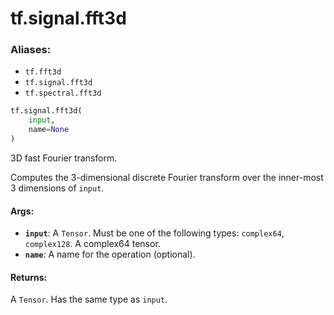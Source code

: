<div itemscope itemtype="http://developers.google.com/ReferenceObject">
<meta itemprop="name" content="tf.signal.fft3d" />
<meta itemprop="path" content="Stable" />
</div>

# tf.signal.fft3d

### Aliases:

* `tf.fft3d`
* `tf.signal.fft3d`
* `tf.spectral.fft3d`

``` python
tf.signal.fft3d(
    input,
    name=None
)
```

3D fast Fourier transform.

Computes the 3-dimensional discrete Fourier transform over the inner-most 3
dimensions of `input`.

#### Args:

* <b>`input`</b>: A `Tensor`. Must be one of the following types: `complex64`, `complex128`.
    A complex64 tensor.
* <b>`name`</b>: A name for the operation (optional).


#### Returns:

A `Tensor`. Has the same type as `input`.